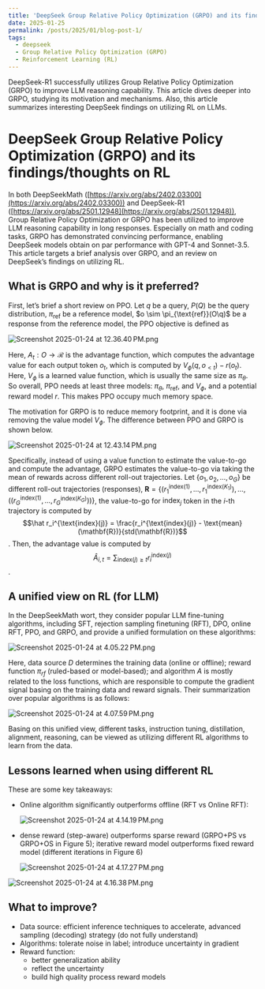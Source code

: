 ```yaml
---
title: 'DeepSeek Group Relative Policy Optimization (GRPO) and its findings/thoughts on RL'
date: 2025-01-25
permalink: /posts/2025/01/blog-post-1/
tags:
  - deepseek
  - Group Relative Policy Optimization (GRPO)
  - Reinforcement Learning (RL)
---
```


DeepSeek-R1 successfully utilizes Group Relative Policy Optimization (GRPO) to improve LLM reasoning capability. This article dives deeper into GRPO, studying its motivation and mechanisms. Also, this article summarizes interesting DeepSeek findings on utilizing RL on LLMs.

# DeepSeek Group Relative Policy Optimization (GRPO) and its findings/thoughts on RL

In both DeepSeekMath ([https://arxiv.org/abs/2402.03300](https://arxiv.org/abs/2402.03300)) and DeepSeek-R1 ([https://arxiv.org/abs/2501.12948](https://arxiv.org/abs/2501.12948)), Group Relative Policy Optimization or GRPO has been utilized to improve LLM reasoning capability in long responses. Especially on math and coding tasks, GRPO has demonstrated convincing performance, enabling DeepSeek models obtain on par performance with GPT-4 and Sonnet-3.5. This article targets a brief analysis over GRPO, and an review on DeepSeek’s findings on utilizing RL.

## What is GRPO and why is it preferred?

First, let’s brief a short review on PPO. Let $q$ be a query, $P(Q)$ be the query distribution, $\pi_{\text{ref}}$ be a reference model, $o \sim \pi_{\text{ref}}(O\q)$ be a response from the reference model, the PPO objective is defined as

![Screenshot 2025-01-24 at 12.36.40 PM.png](DeepSeek%20Group%20Relative%20Policy%20Optimization%20(GRPO)%20185e5e97901e8036881be7be05f4e9f3/Screenshot_2025-01-24_at_12.36.40_PM.png)

Here, $A_t: O \rightarrow \mathcal{R}$ is the advantage function, which computes the advantage value for each output token $o_t$, which is computed by $V_{\phi} (q, o_{< t}) - r(o_t)$. Here, $V_{\phi}$ is a learned value function, which is usually the same size as $\pi_{\theta}$. So overall, PPO needs at least three models: $\pi_{\theta}$, $\pi_{\text{ref}}$, and $V_{\phi}$, and a potential reward model $r$. This makes PPO occupy much memory space.

The motivation for GRPO is to reduce memory footprint, and it is done via removing the value model $V_{\phi}$. The difference between PPO and GRPO is shown below.

![Screenshot 2025-01-24 at 12.43.14 PM.png](DeepSeek%20Group%20Relative%20Policy%20Optimization%20(GRPO)%20185e5e97901e8036881be7be05f4e9f3/Screenshot_2025-01-24_at_12.43.14_PM.png)

Specifically, instead of using a value function to estimate the value-to-go and compute the advantage, GRPO estimates the value-to-go via taking the mean of rewards across different roll-out trajectories. Let $\{o_1, o_2, \ldots, o_G\}$ be different roll-out trajectories (responses), $\mathbf{R}=\{(r_1^{\text{index}(1)}, \ldots,  r_1^{\text{index}(K_1)}), \ldots, ((r_G^{\text{index}(1)}, \ldots,  r_G^{\text{index}(K_G)}))\}$, the value-to-go for $\text{index}_j$ token in the $i$-th trajectory is computed by $$\hat r_i^{\text{index}(j)} = \frac{r_i^{\text{index}(j)} - \text{mean}(\mathbf{R})}{std(\mathbf{R})}$$. Then, the advantage value is computed by $$\hat A_{i, t} = \sum_{\text{index}(j) \geq t} r_i^{\text{index}(j)}$$. 

## A unified view on  RL (for LLM)

In the DeepSeekMath wort, they consider popular LLM fine-tuning algorithms, including SFT, rejection sampling finetuning (RFT), DPO, online RFT, PPO, and GRPO, and provide a unified formulation on these algorithms:

![Screenshot 2025-01-24 at 4.05.22 PM.png](DeepSeek%20Group%20Relative%20Policy%20Optimization%20(GRPO)%20185e5e97901e8036881be7be05f4e9f3/Screenshot_2025-01-24_at_4.05.22_PM.png)

Here, data source $D$ determines the training data (online or offline); reward function $\pi_{rf}$ (ruled-based or model-based); and algorithm $A$ is mostly related to the loss functions, which are responsible to compute the gradient signal basing on the training data and reward signals. Their summarization over popular algorithms is as follows:

![Screenshot 2025-01-24 at 4.07.59 PM.png](DeepSeek%20Group%20Relative%20Policy%20Optimization%20(GRPO)%20185e5e97901e8036881be7be05f4e9f3/Screenshot_2025-01-24_at_4.07.59_PM.png)

Basing on this unified view, different tasks, instruction tuning, distillation, alignment, reasoning, can be viewed as utilizing different RL algorithms to learn from the data.

## Lessons learned when using different RL

These are some key takeaways:

- Online algorithm significantly outperforms offline (RFT vs Online RFT):
    
    ![Screenshot 2025-01-24 at 4.14.19 PM.png](DeepSeek%20Group%20Relative%20Policy%20Optimization%20(GRPO)%20185e5e97901e8036881be7be05f4e9f3/Screenshot_2025-01-24_at_4.14.19_PM.png)
    
- dense reward (step-aware) outperforms sparse reward (GRPO+PS vs GRPO+OS in Figure 5); iterative reward model outperforms fixed reward model (different iterations in Figure 6)
    
    ![Screenshot 2025-01-24 at 4.17.27 PM.png](DeepSeek%20Group%20Relative%20Policy%20Optimization%20(GRPO)%20185e5e97901e8036881be7be05f4e9f3/Screenshot_2025-01-24_at_4.17.27_PM.png)
    

![Screenshot 2025-01-24 at 4.16.38 PM.png](DeepSeek%20Group%20Relative%20Policy%20Optimization%20(GRPO)%20185e5e97901e8036881be7be05f4e9f3/Screenshot_2025-01-24_at_4.16.38_PM.png)

## What to improve?

- Data source: efficient inference techniques to accelerate, advanced sampling (decoding) strategy (do not fully understand)
- Algorithms: tolerate noise in label; introduce uncertainty in gradient
- Reward function:
    - better generalization ability
    - reflect the uncertainty
    - build high quality process reward models
